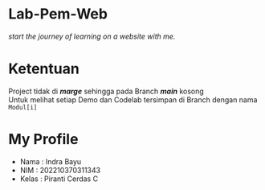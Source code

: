 # Lab-Pem-Web
*start the journey of learning on a website with me.*

# Ketentuan
Project tidak di <b>*marge*</b> sehingga pada Branch <b>*main*</b> kosong<br>Untuk melihat setiap Demo dan Codelab tersimpan di Branch dengan nama `Modul[i]`

# My Profile
<ul>
  <li>Nama  : Indra Bayu</li>
  <li>NIM  : 202210370311343</li>
  <li>Kelas  : Piranti Cerdas C</li>
</ul>

